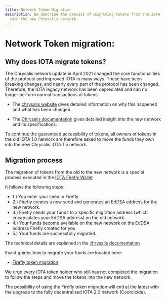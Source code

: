 ```yaml
---
title: Network Token Migration
description: We describe the process of migrating tokens from the IOTA legacy network
  into the new Chrysalis network
---
```


# Network Token migration:

## Why does IOTA migrate tokens?

The Chrysalis network update in April 2021 changed the core functionalities of the protocol and improved IOTA in many ways. These have been breaking changes, and nearly every part of the protocol has been changed. Therefore, the IOTA legacy network has been depreciated and can no longer perform normal transactions of tokens.

- The [chrysalis website](https://chrysalis.iota.org/) gives detailed information on why this happened and what has been changed.

- The [Chrysalis documentation](/introduction/welcome) gives detailed insight into the new network and its specifications.

To continue the guaranteed accessibility of tokens, all owners of tokens in the old IOTA 1.0 network are therefore asked to move the funds they own into the new Chrysalis IOTA 1.5 network.

## Migration process

The migration of tokens from the old to the new network is a special process executed in the [IOTA Firefly Wallet](https://firely.iota.org)

It follows the following steps:

- 1.) You enter your seed in Firefly.
- 2.) Firefly creates a new seed and generates an EdDSA address for the new network.
- 3.) Firefly sends your funds to a specific migration address (which encapsulates your EdDSA address) on the old network.
- 4.) Your funds become available on the new network on the EdDSA address Firefly created for you.
- 5.) Your funds are successfully migrated.

The technical details are explained in the [chrysalis documentation](introduction/explanations/update/migration_mechanism)

Exact guides how to migrate your funds are located here:

- [Firefly token migration](/use/wallets/firefly/general#firefly-token-migration)

We urge every IOTA token holder who still has not completed the migration to follow the steps and move the tokens into the new network.

The possibility of using the Firefly token migration will end at the latest with the upgrade to the fully decentralized IOTA 2.0 network (Coordicide).


